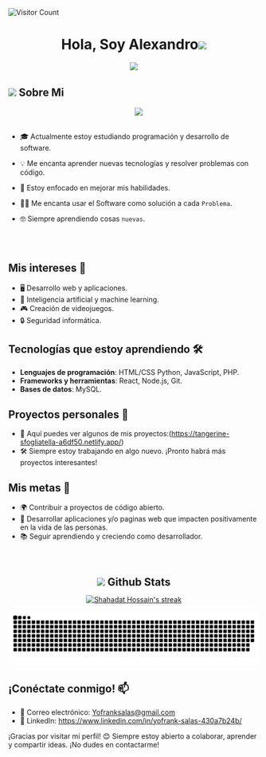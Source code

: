![Visitor Count](https://profile-counter.glitch.me/AlexDev/count.svg)
<h1 align="center">Hola, Soy Alexandro<img src="https://media.giphy.com/media/hvRJCLFzcasrR4ia7z/giphy.gif" width="35"></h1>
<p align="center">
  <a href="https://github.com/DenverCoder1/readme-typing-svg"><img src="https://readme-typing-svg.herokuapp.com?font=Time+New+Roman&color=%23C8BE25&size=25&center=true&vCenter=true&width=600&height=100&lines=Desarrollo+Web;Estudiante;Programador+Competitivo;Siempre+Aprendiendo+Cosas+Nuevas;Rapido+Aprendizaje;"></a>
</p>

## <picture><img src = "https://github.com/7oSkaaa/7oSkaaa/blob/main/Images/about_me.gif?raw=true" width = 50px></picture> Sobre Mi
<picture> <img align="right" src="https://github.com/7oSkaaa/7oSkaaa/blob/main/Images/Right_Side.gif?raw=true" width = 250px></picture>

<br><br>

- 🎓 Actualmente estoy estudiando programación y desarrollo de software.
- 💡 Me encanta aprender nuevas tecnologías y resolver problemas con código.
- 🌱 Estoy enfocado en mejorar mis habilidades.
- 🧑‍💻 Me encanta usar el Software como solución a cada `Problema`.
- 🤓 Siempre aprendiendo cosas `nuevas`.


  <br><br>



## Mis intereses 🧠
- 🖥️ Desarrollo web y aplicaciones.
- 🤖 Inteligencia artificial y machine learning.
- 🎮 Creación de videojuegos.
- 🔒 Seguridad informática.

## Tecnologías que estoy aprendiendo 🛠️
- **Lenguajes de programación**: HTML/CSS Python, JavaScript, PHP. 
- **Frameworks y herramientas**: React, Node.js, Git.
- **Bases de datos**: MySQL.

## Proyectos personales 🚧
- 📂 Aquí puedes ver algunos de mis proyectos:(https://tangerine-sfogliatella-a6df50.netlify.app/)
- 🛠️ Siempre estoy trabajando en algo nuevo. ¡Pronto habrá más proyectos interesantes!

## Mis metas 🎯
- 🌍 Contribuir a proyectos de código abierto.
- 🚀 Desarrollar aplicaciones y/o paginas web que impacten positivamente en la vida de las personas.
- 📚 Seguir aprendiendo y creciendo como desarrollador.
<br><br>
<br><br>


<div align="center">
<h2 align="center" style="margin: 5px 10px;"><picture> <img src = "https://github.com/7oSkaaa/7oSkaaa/blob/main/Images/Statistics.gif?raw=true" width = 30px>  </picture> Github Stats</h2> 
 

<p>
    <a href="https:github.com/AlexDev0627/AlexDev0627/edit/main/README.md)">
        <img title="🔥 Get streak stats for your profile at git.io/streak-stats" alt="Shahadat Hossain's streak" src="https://github-readme-streak-stats.herokuapp.com/?user=AlexDev0627&theme=black-ice&hide_border=true&stroke=0000&background=060A0CD0"/>
    </a>
</p>
</div>

<p align="center">
  <img  src="https://raw.githubusercontent.com/Elanza-48/Elanza-48/main/resources/img/github-contribution-grid-snake.svg"
    alt="example" />
</p>



## ¡Conéctate conmigo! 📫
- 📧 Correo electrónico: Yofranksalas@gmail.com
- 💼 LinkedIn: https://www.linkedin.com/in/yofrank-salas-430a7b24b/

¡Gracias por visitar mi perfil! 😊 Siempre estoy abierto a colaborar, aprender y compartir ideas. ¡No dudes en contactarme!
